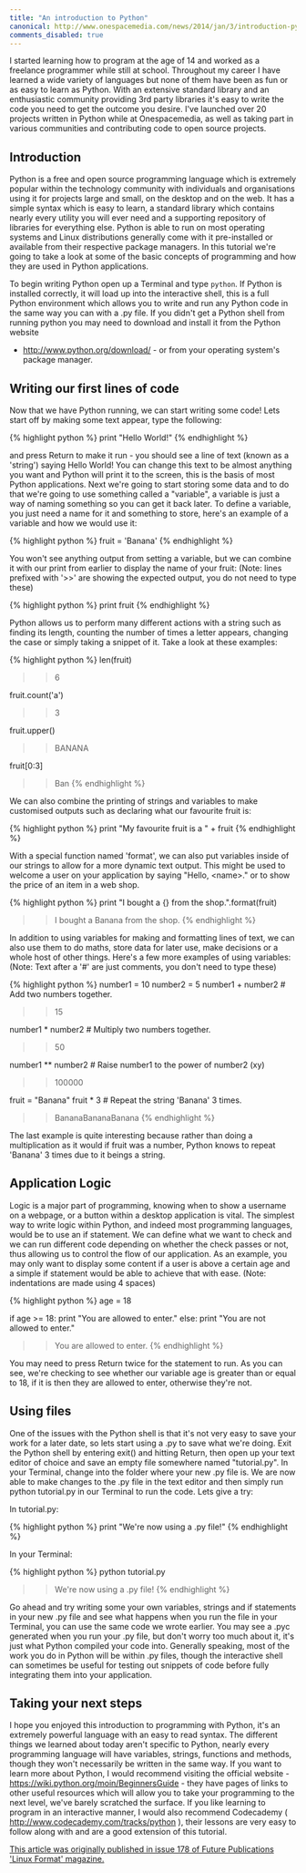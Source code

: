 ```yaml
---
title: "An introduction to Python"
canonical: http://www.onespacemedia.com/news/2014/jan/3/introduction-python/
comments_disabled: true
---
```


I started learning how to program at the age of 14 and worked as a freelance
programmer while still at school. Throughout my career I have learned a wide
variety of languages but none of them have been as fun or as easy to learn as
Python. With an extensive standard library and an enthusiastic community
providing 3rd party libraries it's easy to write the code you need to get the
outcome you desire. I've launched over 20 projects written in Python while at
Onespacemedia, as well as taking part in various communities and contributing
code to open source projects.

## Introduction

Python is a free and open source programming language which is extremely
popular within the technology community with individuals and organisations
using it for projects large and small, on the desktop and on the web. It has a
simple syntax which is easy to learn, a standard library which contains nearly
every utility you will ever need and a supporting repository of libraries for
everything else. Python is able to run on most operating systems and Linux
distributions generally come with it pre-installed or available from their
respective package managers. In this tutorial we're going to take a look at
some of the basic concepts of programming and how they are used in Python
applications.

To begin writing Python open up a Terminal and type `python`. If Python is
installed correctly, it will load up into the interactive shell, this is a
full Python environment which allows you to write and run any Python code in
the same way you can with a .py file. If you didn't get a Python shell from
running python you may need to download and install it from the Python website
- <http://www.python.org/download/> \- or from your operating system's package
manager.

## Writing our first lines of code

Now that we have Python running, we can start writing some code! Lets start
off by making some text appear, type the following:

{% highlight python %}
print "Hello World!"
{% endhighlight %}

and press Return to make it run - you should see a line of text (known as a
'string') saying Hello World! You can change this text to be almost anything
you want and Python will print it to the screen, this is the basis of most
Python applications. Next we're going to start storing some data and to do
that we're going to use something called a "variable", a variable is just a
way of naming something so you can get it back later. To define a variable,
you just need a name for it and something to store, here's an example of a
variable and how we would use it:

{% highlight python %}
fruit = 'Banana'
{% endhighlight %}

You won't see anything output from setting a variable, but we can combine it
with our print from earlier to display the name of your fruit: (Note: lines
prefixed with '&gt;&gt;' are showing the expected output, you do not need to
type these)

{% highlight python %}
print fruit
{% endhighlight %}

Python allows us to perform many different actions with a string such as
finding its length, counting the number of times a letter appears, changing
the case or simply taking a snippet of it. Take a look at these examples:

{% highlight python %}
len(fruit)
>> 6

fruit.count('a')
>> 3

fruit.upper()
>> BANANA

fruit[0:3]
>> Ban
{% endhighlight %}

We can also combine the printing of strings and variables to make customised
outputs such as declaring what our favourite fruit is:

{% highlight python %}
print "My favourite fruit is a " + fruit
{% endhighlight %}

With a special function named 'format', we can also put variables inside of
our strings to allow for a more dynamic text output. This might be used to
welcome a user on your application by saying "Hello, &lt;name&gt;." or to show
the price of an item in a web shop.

{% highlight python %}
print "I bought a {} from the shop.".format(fruit)
>> I bought a Banana from the shop.
{% endhighlight %}

In addition to using variables for making and formatting lines of text, we can
also use them to do maths, store data for later use, make decisions or a whole
host of other things. Here's a few more examples of using variables: (Note:
Text after a '#' are just comments, you don't need to type these)

{% highlight python %}
number1 = 10
number2 = 5
number1 + number2 # Add two numbers together.
>> 15

number1 * number2 # Multiply two numbers together.
>> 50

number1 ** number2 # Raise number1 to the power of number2 (xy)
>> 100000

fruit = "Banana"
fruit * 3 # Repeat the string 'Banana' 3 times.
>> BananaBananaBanana
{% endhighlight %}

The last example is quite interesting because rather than doing a
multiplication as it would if fruit was a number, Python knows to repeat
'Banana' 3 times due to it beings a string.

## Application Logic

Logic is a major part of programming, knowing when to show a username on a
webpage, or a button within a desktop application is vital. The simplest way
to write logic within Python, and indeed most programming languages, would be
to use an if statement. We can define what we want to check and we can run
different code depending on whether the check passes or not, thus allowing us
to control the flow of our application. As an example, you may only want to
display some content if a user is above a certain age and a simple if
statement would be able to achieve that with ease. (Note: indentations are
made using 4 spaces)

{% highlight python %}
age = 18

if age >= 18:
    print "You are allowed to enter."
else:
    print "You are not allowed to enter."

>> You are allowed to enter.
{% endhighlight %}

You may need to press Return twice for the statement to run. As you can see,
we're checking to see whether our variable age is greater than or equal to 18,
if it is then they are allowed to enter, otherwise they're not.

## Using files

One of the issues with the Python shell is that it's not very easy to save
your work for a later date, so lets start using a .py to save what we're
doing. Exit the Python shell by entering exit() and hitting Return, then open
up your text editor of choice and save an empty file somewhere named
"tutorial.py". In your Terminal, change into the folder where your new .py
file is. We are now able to make changes to the .py file in the text editor
and then simply run python tutorial.py in our Terminal to run the code. Lets
give a try:

In tutorial.py:

{% highlight python %}
print "We're now using a .py file!"
{% endhighlight %}

In your Terminal:

{% highlight python %}
python tutorial.py
>> We're now using a .py file!
{% endhighlight %}

Go ahead and try writing some your own variables, strings and if statements in
your new .py file and see what happens when you run the file in your Terminal,
you can use the same code we wrote earlier. You may see a .pyc generated when
you run your .py file, but don't worry too much about it, it's just what
Python compiled your code into. Generally speaking, most of the work you do in
Python will be within .py files, though the interactive shell can sometimes be
useful for testing out snippets of code before fully integrating them into
your application.

## Taking your next steps

I hope you enjoyed this introduction to programming with Python, it's an
extremely powerful language with an easy to read syntax. The different things
we learned about today aren't specific to Python, nearly every programming
language will have variables, strings, functions and methods, though they
won't necessarily be written in the same way. If you want to learn more about
Python, I would recommend visiting the official website -
<https://wiki.python.org/moin/BeginnersGuide> \- they have pages of links to
other useful resources which will allow you to take your programming to the
next level, we've barely scratched the surface. If you like learning to
program in an interactive manner, I would also recommend Codecademy (
<http://www.codecademy.com/tracks/python> ), their lessons are very easy to
follow along with and are a good extension of this tutorial.

[This article was originally published in issue 178 of Future Publications
'Linux Format' magazine.](http://www.linuxformat.com/archives?issue=178)
